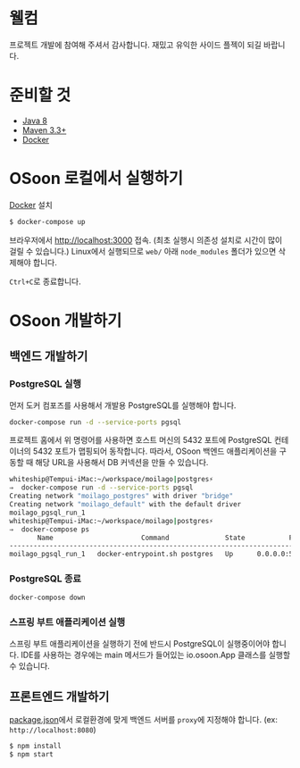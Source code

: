 # 웰컴

프로젝트 개발에 참여해 주셔서 감사합니다. 재밌고 유익한 사이드 플젝이 되길 바랍니다.

# 준비할 것

* [Java 8](http://www.oracle.com/technetwork/java/javase/downloads/jdk8-downloads-2133151.html)
* [Maven 3.3+](https://maven.apache.org/install.html)
* [Docker](https://docs.docker.com/engine/installation/#supported-platforms)

# OSoon 로컬에서 실행하기

[Docker](https://docs.docker.com/engine/installation/#supported-platforms) 설치

```sh
$ docker-compose up
```

브라우저에서 <http://localhost:3000> 접속.
(최초 실행시 의존성 설치로 시간이 많이 걸릴 수 있습니다.)
Linux에서 실행되므로 `web/` 아래 `node_modules` 폴더가 있으면 삭제해야 합니다.

`Ctrl+C`로 종료합니다.

# OSoon 개발하기

## 백엔드 개발하기

### PostgreSQL 실행

먼저 도커 컴포즈를 사용해서 개발용 PostgreSQL를 실행해야 합니다.

```sh
docker-compose run -d --service-ports pgsql
```

프로젝트 홈에서 위 명령어를 사용하면 호스트 머신의 5432 포트에 PostgreSQL 컨테이너의 5432 포트가 맵핑되어 동작합니다.
따라서, OSoon 백엔드 애플리케이션을 구동할 때 해당 URL을 사용해서 DB 커넥션을 만들 수 있습니다.

```sh
whiteship@Tempui-iMac:~/workspace/moilago|postgres⚡
⇒  docker-compose run -d --service-ports pgsql
Creating network "moilago_postgres" with driver "bridge"
Creating network "moilago_default" with the default driver
moilago_pgsql_run_1
whiteship@Tempui-iMac:~/workspace/moilago|postgres⚡
⇒  docker-compose ps
       Name                      Command              State           Ports
------------------------------------------------------------------------------------
moilago_pgsql_run_1   docker-entrypoint.sh postgres   Up      0.0.0.0:5432->5432/tcp
```

### PostgreSQL 종료

```sh
docker-compose down
```

### 스프링 부트 애플리케이션 실행

스프링 부트 애플리케이션을 실행하기 전에 반드시 PostgreSQL이 실행중이어야 합니다.
IDE를 사용하는 경우에는 main 메서드가 들어있는 io.osoon.App 클래스를 실행할 수 있습니다.

## 프론트엔드 개발하기

[package.json](https://github.com/spring-sprout/moilago/blob/master/web/package.json)에서
로컬환경에 맞게 백엔드 서버를 `proxy`에 지정해야 합니다.
(ex: `http://localhost:8080`)

```sh
$ npm install
$ npm start
```
